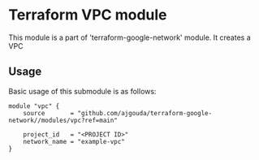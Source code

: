 # Terraform VPC module

This module is a part of 'terraform-google-network' module. It creates a VPC 

## Usage

Basic usage of this submodule is as follows:

```hcl
module "vpc" {
    source       = "github.com/ajgouda/terraform-google-network//modules/vpc?ref=main"
    
    project_id   = "<PROJECT ID>"
    network_name = "example-vpc"
}
```
